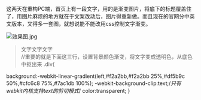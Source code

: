 这两天在重构PC端，首页上有一段文字，用的是渐变图片，将底下的标题覆盖住了，用图片麻烦的地方就在于文案改动后，图片得重新做。而且现在的官网分中英文版本，又得多一套图，就想说能不能改用css控制文字渐变。

![效果图.jpg](http://upload-images.jianshu.io/upload_images/1874069-ec820a63f26561a3.jpg?imageMogr2/auto-orient/strip%7CimageView2/2/w/1240)

><div>文字文字文字</div>
> //重要的就是下面这三行，设置背景颜色渐变，将文字变成透明色，从底色中抠出来
>.div{
 background:-webkit-linear-gradient(left,#f2a2bb,#f2a2bb 25%,#df5b9c 50%,#cfc6c8 75%,#7ac1db 100%);
-webkit-background-clip:text;/*只有webkit内核支持text的剪切模式*/
color:transparent;
}

